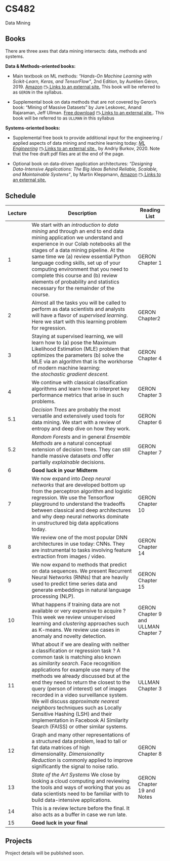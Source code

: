 # CS482
Data Mining

<div id="course_syllabus" style="margin-bottom: 10px;" class="user_content enhanced">
  <h2 id="books">Books</h2>
<p>There are three axes that data mining intersects: data, methods and systems.</p>
<p><strong>Data &amp; Methods-oriented books:</strong></p>
<ul>
<li>
<p>Main textbook on ML methods:<span>&nbsp;</span><em>“Hands-On Machine Learning with Scikit-Learn, Keras, and TensorFlow”</em>, 2nd Edition, by Aurélien Géron, 2019.<span>&nbsp;</span><a href="https://www.amazon.com/Hands-Machine-Learning-Scikit-Learn-TensorFlow/dp/1492032646/ref=dp_ob_title_bk" class="external" target="_blank" rel="noreferrer noopener"><span>Amazon</span><span class="external_link_icon" style="margin-inline-start: 5px; " role="presentation"><svg viewBox="0 0 1920 1920" version="1.1" xmlns="http://www.w3.org/2000/svg" style="width:1em; height:1em; vertical-align:middle; fill:currentColor">
    <path d="M1226.66667,267 C1314.88,267 1386.66667,338.786667 1386.66667,427 L1386.66667,427 L1386.66667,853.666667 L1280,853.666667 L1280,693.666667 L106.666667,693.666667 L106.666667,1493.66667 C106.666667,1523 130.56,1547 160,1547 L160,1547 L1226.66667,1547 C1256.10667,1547 1280,1523 1280,1493.66667 L1280,1493.66667 L1280,1280.33333 L1386.66667,1280.33333 L1386.66667,1493.66667 C1386.66667,1581.88 1314.88,1653.66667 1226.66667,1653.66667 L1226.66667,1653.66667 L160,1653.66667 C71.7866667,1653.66667 0,1581.88 0,1493.66667 L0,1493.66667 L0,427 C0,338.786667 71.7866667,267 160,267 L160,267 Z M1584.37333,709.293333 L1904.37333,1029.29333 C1925.17333,1050.09333 1925.17333,1083.90667 1904.37333,1104.70667 L1904.37333,1104.70667 L1584.37333,1424.70667 L1508.96,1349.29333 L1737.86667,1120.38667 L906.613333,1120.38667 L906.613333,1013.72 L1737.86667,1013.72 L1508.96,784.706667 L1584.37333,709.293333 Z M1226.66667,373.666667 L160,373.666667 C130.56,373.666667 106.666667,397.666667 106.666667,427 L106.666667,427 L106.666667,587 L1280,587 L1280,427 C1280,397.666667 1256.10667,373.666667 1226.66667,373.666667 L1226.66667,373.666667 Z" stroke="none" stroke-width="1" fill-rule="evenodd"></path>
</svg>
<span class="screenreader-only">Links to an external site.</span></span></a><span>&nbsp;</span>This book will be referred to as<span>&nbsp;</span><code>GERON</code><span>&nbsp;</span>in the syllabus.</p>
</li>
<li>
<p>Supplemental book on data methods that are not covered by Geron’s book: “Mining of Massive Datasets” by Jure Leskovec, Anand Rajaraman, Jeff Ullman.<span>&nbsp;</span><a href="http://infolab.stanford.edu/~ullman/mmds/bookL.pdf" class="external" target="_blank" rel="noreferrer noopener"><span>Free download</span><span class="external_link_icon" style="margin-inline-start: 5px; " role="presentation"><svg viewBox="0 0 1920 1920" version="1.1" xmlns="http://www.w3.org/2000/svg" style="width:1em; height:1em; vertical-align:middle; fill:currentColor">
    <path d="M1226.66667,267 C1314.88,267 1386.66667,338.786667 1386.66667,427 L1386.66667,427 L1386.66667,853.666667 L1280,853.666667 L1280,693.666667 L106.666667,693.666667 L106.666667,1493.66667 C106.666667,1523 130.56,1547 160,1547 L160,1547 L1226.66667,1547 C1256.10667,1547 1280,1523 1280,1493.66667 L1280,1493.66667 L1280,1280.33333 L1386.66667,1280.33333 L1386.66667,1493.66667 C1386.66667,1581.88 1314.88,1653.66667 1226.66667,1653.66667 L1226.66667,1653.66667 L160,1653.66667 C71.7866667,1653.66667 0,1581.88 0,1493.66667 L0,1493.66667 L0,427 C0,338.786667 71.7866667,267 160,267 L160,267 Z M1584.37333,709.293333 L1904.37333,1029.29333 C1925.17333,1050.09333 1925.17333,1083.90667 1904.37333,1104.70667 L1904.37333,1104.70667 L1584.37333,1424.70667 L1508.96,1349.29333 L1737.86667,1120.38667 L906.613333,1120.38667 L906.613333,1013.72 L1737.86667,1013.72 L1508.96,784.706667 L1584.37333,709.293333 Z M1226.66667,373.666667 L160,373.666667 C130.56,373.666667 106.666667,397.666667 106.666667,427 L106.666667,427 L106.666667,587 L1280,587 L1280,427 C1280,397.666667 1256.10667,373.666667 1226.66667,373.666667 L1226.66667,373.666667 Z" stroke="none" stroke-width="1" fill-rule="evenodd"></path>
</svg>
<span class="screenreader-only">Links to an external site.</span></span></a>. This book will be referred to as<span>&nbsp;</span><code>ULLMAN</code><span>&nbsp;</span>in this syllabus</p>
</li>
</ul>
<p><strong>Systems-oriented books:</strong></p>
<ul>
<li>
<p>Supplemental free book to provide additional input for the engineering / applied aspects of data mining and machine learning today:<span>&nbsp;</span><a href="http://www.mlebook.com/wiki/doku.php" class="external" target="_blank" rel="noreferrer noopener"><span><em>ML Engineering</em></span><span class="external_link_icon" style="margin-inline-start: 5px; " role="presentation"><svg viewBox="0 0 1920 1920" version="1.1" xmlns="http://www.w3.org/2000/svg" style="width:1em; height:1em; vertical-align:middle; fill:currentColor">
    <path d="M1226.66667,267 C1314.88,267 1386.66667,338.786667 1386.66667,427 L1386.66667,427 L1386.66667,853.666667 L1280,853.666667 L1280,693.666667 L106.666667,693.666667 L106.666667,1493.66667 C106.666667,1523 130.56,1547 160,1547 L160,1547 L1226.66667,1547 C1256.10667,1547 1280,1523 1280,1493.66667 L1280,1493.66667 L1280,1280.33333 L1386.66667,1280.33333 L1386.66667,1493.66667 C1386.66667,1581.88 1314.88,1653.66667 1226.66667,1653.66667 L1226.66667,1653.66667 L160,1653.66667 C71.7866667,1653.66667 0,1581.88 0,1493.66667 L0,1493.66667 L0,427 C0,338.786667 71.7866667,267 160,267 L160,267 Z M1584.37333,709.293333 L1904.37333,1029.29333 C1925.17333,1050.09333 1925.17333,1083.90667 1904.37333,1104.70667 L1904.37333,1104.70667 L1584.37333,1424.70667 L1508.96,1349.29333 L1737.86667,1120.38667 L906.613333,1120.38667 L906.613333,1013.72 L1737.86667,1013.72 L1508.96,784.706667 L1584.37333,709.293333 Z M1226.66667,373.666667 L160,373.666667 C130.56,373.666667 106.666667,397.666667 106.666667,427 L106.666667,427 L106.666667,587 L1280,587 L1280,427 C1280,397.666667 1256.10667,373.666667 1226.66667,373.666667 L1226.66667,373.666667 Z" stroke="none" stroke-width="1" fill-rule="evenodd"></path>
</svg>
<span class="screenreader-only">Links to an external site.</span></span></a>, by Andriy Burkov, 2020. Note that the free draft pdf files are at the end of the page.</p>
</li>
<li>
<p>Optional book on data-driven application architectures:<span>&nbsp;</span><em>“Designing Data-Intensive Applications: The Big Ideas Behind Reliable, Scalable, and Maintainable Systems”</em>, by Martin Kleppmann,<span>&nbsp;</span><a href="https://www.amazon.com/Designing-Data-Intensive-Applications-Reliable-Maintainable/dp/1449373321" class="external" target="_blank" rel="noreferrer noopener"><span>Amazon</span><span class="external_link_icon" style="margin-inline-start: 5px; " role="presentation"><svg viewBox="0 0 1920 1920" version="1.1" xmlns="http://www.w3.org/2000/svg" style="width:1em; height:1em; vertical-align:middle; fill:currentColor">
    <path d="M1226.66667,267 C1314.88,267 1386.66667,338.786667 1386.66667,427 L1386.66667,427 L1386.66667,853.666667 L1280,853.666667 L1280,693.666667 L106.666667,693.666667 L106.666667,1493.66667 C106.666667,1523 130.56,1547 160,1547 L160,1547 L1226.66667,1547 C1256.10667,1547 1280,1523 1280,1493.66667 L1280,1493.66667 L1280,1280.33333 L1386.66667,1280.33333 L1386.66667,1493.66667 C1386.66667,1581.88 1314.88,1653.66667 1226.66667,1653.66667 L1226.66667,1653.66667 L160,1653.66667 C71.7866667,1653.66667 0,1581.88 0,1493.66667 L0,1493.66667 L0,427 C0,338.786667 71.7866667,267 160,267 L160,267 Z M1584.37333,709.293333 L1904.37333,1029.29333 C1925.17333,1050.09333 1925.17333,1083.90667 1904.37333,1104.70667 L1904.37333,1104.70667 L1584.37333,1424.70667 L1508.96,1349.29333 L1737.86667,1120.38667 L906.613333,1120.38667 L906.613333,1013.72 L1737.86667,1013.72 L1508.96,784.706667 L1584.37333,709.293333 Z M1226.66667,373.666667 L160,373.666667 C130.56,373.666667 106.666667,397.666667 106.666667,427 L106.666667,427 L106.666667,587 L1280,587 L1280,427 C1280,397.666667 1256.10667,373.666667 1226.66667,373.666667 L1226.66667,373.666667 Z" stroke="none" stroke-width="1" fill-rule="evenodd"></path>
</svg>
<span class="screenreader-only">Links to an external site.</span></span></a></p>
</li>
</ul>
<h2 id="schedule">Schedule</h2>
<table>
<thead>
<tr>
<th>Lecture</th>
<th>Description</th>
<th>Reading List</th>
</tr>
</thead>
<tbody>
<tr>
<td>1</td>
<td>We start with an<span>&nbsp;</span><em>introduction to data mining</em><span>&nbsp;</span>and through an end to end data mining application we understand and experience in our Colab notebooks all the stages of a data mining pipeline. At the same time we (a) review essential Python language coding skills, set up of your computing environment that you need to complete this course and (b) review elements of probability and statistics necessary for the remainder of the course.</td>
<td>GERON Chapter 1</td>
</tr>
<tr>
<td>2</td>
<td>Almost all the tasks you will be called to perform as data scientists and analysts will have a flavor of<span>&nbsp;</span><em>supervised learning</em>. Here we start with this learning problem for regression.</td>
<td>GERON Chapter2</td>
</tr>
<tr>
<td>3</td>
<td>Staying at supervised learning, we will learn how to (a) pose the Maximum Likelihood Estimation (MLE) problem that optimizes the parameters (b) solve the MLE via an algorithm that is the workhorse of modern machine learning: the<span>&nbsp;</span><em>stochastic gradient descent</em>.</td>
<td>GERON Chapter 4</td>
</tr>
<tr>
<td>4</td>
<td>We continue with classical classification algorithms and learn how to interpret key performance metrics that arise in such problems.</td>
<td>GERON Chapter 3</td>
</tr>
<tr>
<td>5.1</td>
<td><em>Decision Trees</em><span>&nbsp;</span>are probably the most versatile and extensively used tools for data mining. We start with a review of entropy and deep dive on how they work.</td>
<td>GERON Chapter 6</td>
</tr>
<tr>
<td>5.2</td>
<td><em>Random Forests</em><span>&nbsp;</span>and in general<span>&nbsp;</span><em>Ensemble Methods</em><span>&nbsp;</span>are a natural conceptual extension of decision trees. They can still handle massive datasets<span>&nbsp;</span><em>and</em><span>&nbsp;</span>offer partially<span>&nbsp;</span><em>explainable</em><span>&nbsp;</span>decisions.</td>
<td>GERON Chapter 7</td>
</tr>
<tr>
<td>6</td>
<td><strong>Good luck in your Midterm</strong></td>
<td></td>
</tr>
<tr>
<td>7</td>
<td>We now expand into<span>&nbsp;</span><em>Deep neural networks</em><span>&nbsp;</span>that are developed bottom up from the perceptron algorithm and logistic regression. We use the Tensorflow playground to understand the tradeoffs between classical and deep architectures and why deep neural networks dominate in unstructured big data applications today.</td>
<td>GERON Chapter 10</td>
</tr>
<tr>
<td>8</td>
<td>We review one of the most popular DNN architectures in use today: CNNs. They are instrumental to tasks involving feature extraction from images / video.</td>
<td>GERON Chapter 14</td>
</tr>
<tr>
<td>9</td>
<td>We now expand to methods that predict on data sequences. We present Recurrent Neural Networks (RNNs) that are heavily used to predict time series data and generate embeddings in natural language processing (NLP).</td>
<td>GERON Chapter 15</td>
</tr>
<tr>
<td>10</td>
<td>What happens if training data are not available or very expensive to acquire ? This week we review unsupervised learning and<span>&nbsp;</span><em>clustering</em><span>&nbsp;</span>approaches such as K-means. We review use cases in anomaly and novelty detection.</td>
<td>GERON Chapter 9 and ULLMAN Chapter 7</td>
</tr>
<tr>
<td>11</td>
<td>What about if we are dealing with neither a classification or regression task ? A common task is matching also known as<span>&nbsp;</span><em>similarity search</em>. Face recognition applications for example use many of the methods we already discussed but at the end they need to return the closest to the query (person of interest) set of images recorded in a video surveillance system. We will discuss<span>&nbsp;</span><em>approximate nearest neighbors</em><span>&nbsp;</span>techniques such as Locally Sensitive Hashing (LSH) and their implementation in Facebook AI Similarity Search (FAISS) or other similar systems.</td>
<td>ULLMAN Chapter 3</td>
</tr>
<tr>
<td>12</td>
<td>Graph and many other representations of a structured data problem, lead to tall or fat data matrices of high dimensionality.<span>&nbsp;</span><em>Dimensionality Reduction</em><span>&nbsp;</span>is commonly applied to improve significantly the signal to noise ratio.</td>
<td>GERON Chapter 8</td>
</tr>
<tr>
<td>13</td>
<td><em>State of the Art Systems</em><span>&nbsp;</span>We close by looking a cloud computing and reviewing the tools and ways of working that you as data scientists need to be familiar with to build data-intensive applications.</td>
<td>GERON Chapter 19 and Notes</td>
</tr>
<tr>
<td>14</td>
<td>This is a review lecture before the final. It also acts as a buffer in case we run late.</td>
<td></td>
</tr>
<tr>
<td>15</td>
<td><strong>Good luck in your final</strong></td>
<td></td>
</tr>
</tbody>
</table>
<h2 id="projects">Projects</h2>
<p>Project details will be published soon.</p>
</div>
